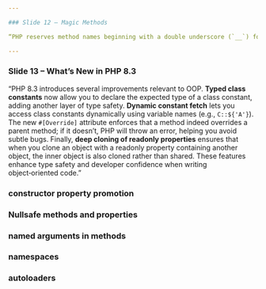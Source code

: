 ```yaml
---

### Slide 12 – Magic Methods

“PHP reserves method names beginning with a double underscore (`__`) for **magic methods**.  These special methods let you customize how objects behave in specific situations.  The constructor (`__construct`) and the cloning method (`__clone`) run when an object is created and cloned.  Magic methods like `__serialize` and `__unserialize` handle object serialization, while `__debugInfo` customizes debug output.  Property and method overloading methods (`__get`, `__set`, `__isset`, `__unset`, `__call`, `__callStatic`) allow you to intercept access to undefined or inaccessible members.  `__toString` lets an object be converted to a string, and `__invoke` makes an object callable like a function.  Except for the constructor, destructor and clone methods, magic methods must be declared **public**.  Use these methods sparingly and consistently to implement advanced behaviours such as proxies or dynamic properties.”

---
```


### Slide 13 – What’s New in PHP 8.3

“PHP 8.3 introduces several improvements relevant to OOP.  **Typed class constants** now allow you to declare the expected type of a class constant, adding another layer of type safety.  **Dynamic constant fetch** lets you access class constants dynamically using variable names (e.g., `C::${'A'}`).  The new `#[Override]` attribute enforces that a method indeed overrides a parent method; if it doesn’t, PHP will throw an error, helping you avoid subtle bugs.  Finally, **deep cloning of readonly properties** ensures that when you clone an object with a readonly property containing another object, the inner object is also cloned rather than shared.  These features enhance type safety and developer confidence when writing object‑oriented code.”



### constructor property promotion


### Nullsafe methods and properties 

### named arguments in methods

### namespaces

### autoloaders

